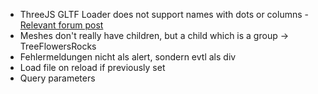 - ThreeJS GLTF Loader does not support names with dots or columns - [Relevant forum post](https://discourse.threejs.org/t/issue-with-gltfloader-and-objects-with-dots-in-their-name-attribute/6726)
- Meshes don't really have children, but a child which is a group -> TreeFlowersRocks
- Fehlermeldungen nicht als alert, sondern evtl als div
- Load file on reload if previously set
- Query parameters